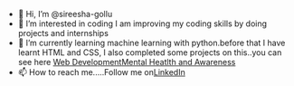 - 👋 Hi, I’m @sireesha-gollu
- 👀 I’m interested in coding I am improving my coding skills by doing projects and internships
- 🌱 I’m currently learning machine learning with python.before that I have learnt HTML and CSS, I also completed some projects on this..you can see here <ui><a href="https://github.com/sireesha-gollu/web-development.github.io">Web Development</a><ui><a href="https://github.com/sireesha-gollu/Hackon2.0">Mental Heatlth and Awareness</a>
- 📫 How to reach me.....Follow me on<ui><a href="https://www.linkedin.com/in/sireesha-gollu-30a2161ab/">LinkedIn</a>

<!---
sireesha-gollu/sireesha-gollu is a ✨ special ✨ repository because its `README.md` (this file) appears on your GitHub profile.
You can click the Preview link to take a look at your changes.
--->
